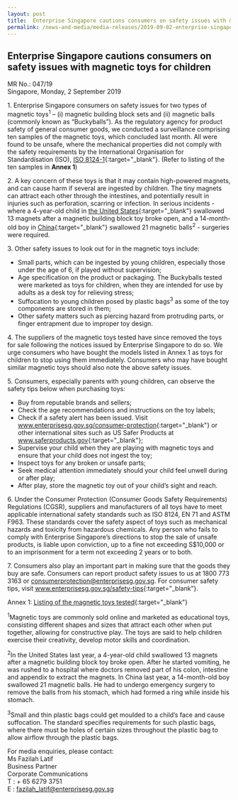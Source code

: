```yaml
---
layout: post
title:  Enterprise Singapore cautions consumers on safety issues with magnetic toys for children
permalink: /news-and-media/media-releases/2019-09-02-enterprise-singapore-cautions-consumers-on-safety-issues-with-magnetic-tyos-for-children
---
```

## Enterprise Singapore cautions consumers on safety issues with magnetic toys for children

MR No.: 047/19<br>
Singapore, Monday, 2 September 2019

1\. Enterprise Singapore consumers on safety issues for two types of magnetic toys<sup>1</sup> – (i) magnetic building block sets and (ii) magnetic balls (commonly known as “Buckyballs”). As the regulatory agency for product safety of general consumer goods, we conducted a surveillance comprising ten samples of the magnetic toys, which concluded last month. All were found to be unsafe, where the mechanical properties did not comply with the safety requirements by the International Organisation for Standardisation (ISO), [ISO 8124-1](https://www.iso.org/standard/74477.html){:target="_blank"}. (Refer to listing of the ten samples in **Annex 1**)

2\. A key concern of these toys is that it may contain high-powered magnets, and can cause harm if several are ingested by children. The tiny magnets can attract each other through the intestines, and potentially result in injuries such as perforation, scarring or infection. In serious incidents - where a 4-year-old child in [the United States](https://www.today.com/health/toy-magnets-mom-warns-after-boy-needs-emergency-surgery-t146003){:target="_blank"} swallowed 13 magnets after a magnetic building block toy broke open, and a 14-month-old boy in [China](https://www.scmp.com/news/china/society/article/2147078/chinese-toddler-has-surgery-remove-21-magnetic-beads-his-stomach?utm_campaign=Echobox&utm_medium=Social&utm_source=Facebook#link_time=1526893345){:target="_blank"} swallowed 21 magnetic balls<sup>2</sup> - surgeries were required.

3\. Other safety issues to look out for in the magnetic toys include:
* Small parts, which can be ingested by young children, especially those under the age of 6, if played without supervision;
* Age specification on the product or packaging. The Buckyballs tested were marketed as toys for children, when they are intended for use by adults as a desk toy for relieving stress;
* Suffocation to young children posed by plastic bags<sup>3</sup> as some of the toy components are stored in them;
* Other safety matters such as piercing hazard from protruding parts, or finger entrapment due to improper toy design.

4\. The suppliers of the magnetic toys tested have since removed the toys for sale following the notices issued by Enterprise Singapore to do so. We urge consumers who have bought the models listed in Annex 1 as toys for children to stop using them immediately. Consumers who may have bought similar magnetic toys should also note the above safety issues.

5\. Consumers, especially parents with young children, can observe the safety tips below when purchasing toys:
* Buy from reputable brands and sellers;
* Check the age recommendations and instructions on the toy labels;
* Check if a safety alert has been issued. Visit <a href="https://www.enterprisesg.gov.sg/consumer-protection">www.enterprisesg.gov.sg/consumer-protection</a>{:target="_blank"} or other international sites such as US Safer Products at <a href="https://www.saferproducts.gov/">www.saferproducts.gov</a>{:target="_blank"};
* Supervise your child when they are playing with magnetic toys and ensure that your child does not ingest the toy;
* Inspect toys for any broken or unsafe parts;
* Seek medical attention immediately should your child feel unwell during or after play;
* After play, store the magnetic toy out of your child’s sight and reach.

6\. Under the Consumer Protection (Consumer Goods Safety Requirements) Regulations (CGSR), suppliers and manufacturers of all toys have to meet applicable international safety standards such as ISO 8124, EN 71 and ASTM F963. These standards cover the safety aspect of toys such as mechanical hazards and toxicity from hazardous chemicals. Any person who fails to comply with Enterprise Singapore’s directions to stop the sale of unsafe products, is liable upon conviction, up to a fine not exceeding S$10,000 or to an imprisonment for a term not exceeding 2 years or to both.

7\. Consumers also play an important part in making sure that the goods they buy are safe. Consumers can report product safety issues to us at 1800 773 3163 or <consumerprotection@enterprisesg.gov.sg>. For consumer safety tips, visit <a href="https://www.enterprisesg.gov.sg/safety-tips">www.enterprisesg.gov.sg/safety-tips</a>{:target="_blank"}.

Annex 1: [Listing of the magnetic toys tested](/news-and-media/media-releases/2019-09-02-annex-a-listing-of-the-magnetic-toys-tested.pdf){:target="_blank"}

<sup>1</sup>Magnetic toys are commonly sold online and marketed as educational toys, consisting different shapes and sizes that attract each other when put together, allowing for constructive play. The toys are said to help children exercise their creativity, develop motor skills and coordination.

<sup>2</sup>In the United States last year, a 4-year-old child swallowed 13 magnets after a magnetic building block toy broke open. After he started vomiting, he was rushed to a hospital where doctors removed part of his colon, intestine and appendix to extract the magnets. In China last year, a 14-month-old boy swallowed 21 magnetic balls. He had to undergo emergency surgery to remove the balls from his stomach, which had formed a ring while inside his stomach.

<sup>3</sup>Small and thin plastic bags could get moulded to a child’s face and cause suffocation. The standard specifies requirements for such plastic bags, where there must be holes of certain sizes throughout the plastic bag to allow airflow through the plastic bags.

For media enquiries, please contact:<br>
Ms Fazilah Latif<br>
Business Partner<br>
Corporate Communications<br>
T : + 65 6279 3751<br>
E : fazilah_latif@enterprisesg.gov.sg
